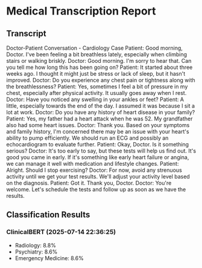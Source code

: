 # Medical Transcription Report

## Transcript
Doctor-Patient Conversation - Cardiology Case
Patient: Good morning, Doctor. I've been feeling a bit breathless lately, especially when climbing
stairs or walking briskly.
Doctor: Good morning. I'm sorry to hear that. Can you tell me how long this has been going on?
Patient: It started about three weeks ago. I thought it might just be stress or lack of sleep, but it
hasn't improved.
Doctor: Do you experience any chest pain or tightness along with the breathlessness?
Patient: Yes, sometimes I feel a bit of pressure in my chest, especially after physical activity. It
usually goes away when I rest.
Doctor: Have you noticed any swelling in your ankles or feet?
Patient: A little, especially towards the end of the day. I assumed it was because I sit a lot at work.
Doctor: Do you have any history of heart disease in your family?
Patient: Yes, my father had a heart attack when he was 52. My grandfather also had some heart
issues.
Doctor: Thank you. Based on your symptoms and family history, I'm concerned there may be an
issue with your heart's ability to pump efficiently. We should run an ECG and possibly an
echocardiogram to evaluate further.
Patient: Okay, Doctor. Is it something serious?
Doctor: It's too early to say, but these tests will help us find out. It's good you came in early. If it's
something like early heart failure or angina, we can manage it well with medication and lifestyle
changes.
Patient: Alright. Should I stop exercising?
Doctor: For now, avoid any strenuous activity until we get your test results. We'll adjust your activity
level based on the diagnosis.
Patient: Got it. Thank you, Doctor.
Doctor: You're welcome. Let's schedule the tests and follow up as soon as we have the results.

## Classification Results
### ClinicalBERT (2025-07-14 22:36:25)
- Radiology: 8.8%
- Psychiatry: 8.6%
- Emergency Medicine: 8.6%

